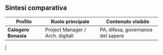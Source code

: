 ## Sintesi comparativa

| Profilo          | Ruolo principale         | Contenuto visibile                             |
| ---------------- | ------------------------ | ---------------------------------------------- |
| **Calogero Bonasia** | Project Manager / Arch. digitali | PA, difesa, governance del sapere             |
| 

